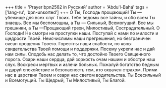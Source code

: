 +++
title = 'Prayer bpn2562 in Русский'
author = 'Abdu'l-Bahá'
tags = ['lang-ru', 'bpn-unsorted']
+++
О Ты, Господь прощающий! Ты — убежище для всех слуг Твоих. Тебе ведомы все тайны, и обо всем Ты знаешь. Все мы беспомощны, а Ты — Сильный, Всемогущий. Все мы грешники, а Ты —Прощающий грехи, Милостивый, Сострадательный. О Господи! Не смотри на проступки наши. Поступай с нами по милости и щедрости Твоей. Неисчислимы наши прегрешения, но безграничен океан прощения Твоего. Горестны наши слабости, но явны свидетельства Твоей помощи и поддержки. Посему укрепи нас и дай нам силы. Сподобь нас делать то, что достойно Твоего Священного порога. Озари наши сердца, дай зоркость очам нашим и обостри наш слух. Воскреси мертвых и излечи больных. Пожалуй богатство бедным и даруй спокойствие и безопасность тем, кто охвачен страхом. Прими нас в царствии Твоем и озари нас светом водительства. Ты Всесильный и Всемогущий. Ты Щедрый, Ты Милостивый, Ты Благой.
